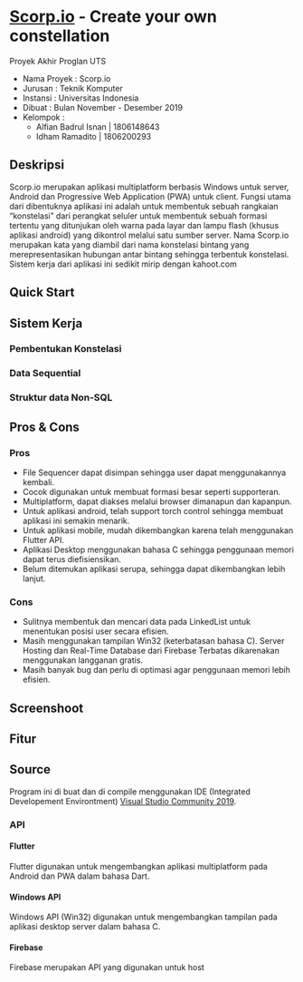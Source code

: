 # [Scorp.io](https://scorp-io.web.app) - Create your own constellation
Proyek Akhir Proglan UTS
- Nama Proyek	: Scorp.io
- Jurusan   	: Teknik Komputer
- Instansi  	: Universitas Indonesia
- Dibuat    	: Bulan November - Desember 2019
- Kelompok  	:
	- Alfian Badrul Isnan | 1806148643
	- Idham Ramadito | 1806200293
## Deskripsi
Scorp.io merupakan aplikasi multiplatform berbasis Windows untuk server, Android dan Progressive Web Application (PWA) untuk client.
Fungsi utama dari dibentuknya aplikasi ini adalah untuk membentuk sebuah rangkaian “konstelasi” dari perangkat seluler untuk membentuk sebuah formasi tertentu yang ditunjukan oleh warna pada layar dan lampu flash (khusus aplikasi android) yang dikontrol melalui satu sumber server.
Nama Scorp.io merupakan kata yang diambil dari nama konstelasi bintang yang merepresentasikan hubungan antar bintang sehingga terbentuk konstelasi.
Sistem kerja dari aplikasi ini sedikit mirip dengan kahoot.com
## Quick Start
## Sistem Kerja
### Pembentukan Konstelasi
### Data Sequential
### Struktur data Non-SQL
## Pros & Cons
### Pros
- File Sequencer dapat disimpan sehingga user dapat menggunakannya kembali.
- Cocok digunakan untuk membuat formasi besar seperti supporteran.
- Multiplatform, dapat diakses melalui browser dimanapun dan kapanpun.
- Untuk aplikasi android, telah support torch control sehingga membuat aplikasi ini semakin menarik.
- Untuk aplikasi mobile, mudah dikembangkan karena telah menggunakan Flutter API.
- Aplikasi Desktop menggunakan bahasa C sehingga penggunaan memori dapat terus diefisiensikan.
- Belum ditemukan aplikasi serupa, sehingga dapat dikembangkan lebih lanjut.
### Cons
- Sulitnya membentuk dan mencari data pada LinkedList untuk menentukan posisi user secara efisien.
- Masih menggunakan tampilan Win32 (keterbatasan bahasa C).
Server Hosting dan Real-Time Database dari Firebase Terbatas dikarenakan menggunakan langganan gratis.
- Masih banyak bug dan perlu di optimasi agar penggunaan memori lebih efisien.
## Screenshoot
## Fitur
## Source
Program ini di buat dan di compile menggunakan IDE (Integrated Developement Environtment) [Visual Studio Community 2019](https://visualstudio.microsoft.com/vs/).
### API
#### Flutter
Flutter digunakan untuk mengembangkan aplikasi multiplatform pada Android dan PWA dalam bahasa Dart.
#### Windows API
Windows API (Win32) digunakan untuk mengembangkan tampilan pada aplikasi desktop server dalam bahasa C.
#### Firebase
Firebase merupakan API yang digunakan untuk host
